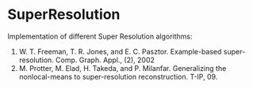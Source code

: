SuperResolution
===============

Implementation of different Super Resolution algorithms:

1. W. T. Freeman, T. R. Jones, and E. C. Pasztor. Example-based super-resolution. Comp. Graph. Appl., (2), 2002
2. M. Protter, M. Elad, H. Takeda, and P. Milanfar. Generalizing the nonlocal-means to super-resolution reconstruction. T-IP, 09.

